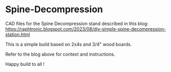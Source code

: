 # Spine-Decompression

CAD files for the Spine Decompression stand described in this blog: https://raphtronic.blogspot.com/2023/08/diy-simple-spine-decompression-station.html

This is a simple build based on 2x4s and 3/4" wood boards.

Refer to the blog above for context and instructions.

Happy build to all !
